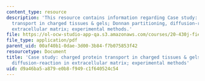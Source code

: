 ```yaml
---
content_type: resource
description: 'This resource contains information regarding Case study: charged protein
  transport in charged tissues & gels; Donnan partitioning, diffusion-reaction in
  extracellular matrix; experimental methods.'
file: https://ol-ocw-studio-app-qa.s3.amazonaws.com/courses/20-430j-fields-forces-and-flows-in-biological-systems-fall-2015/d9a46ba5a879e0b8f949c1f640524c54_MIT20_430JF15_Lecture14.pdf
file_type: application/pdf
parent_uid: 00af40b1-0dae-3d00-3b84-f7b075853f42
resourcetype: Document
title: 'Case study: charged protein transport in charged tissues & gels; Donnan partitioning,
  diffusion-reaction in extracellular matrix; experimental methods'
uid: d9a46ba5-a879-e0b8-f949-c1f640524c54
---
```

